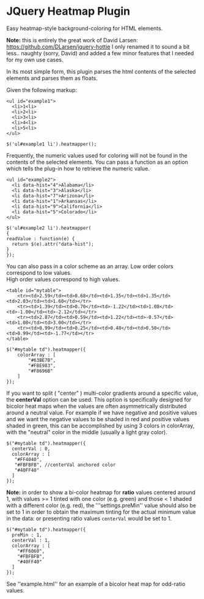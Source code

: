 JQuery Heatmap Plugin
=====================

Easy heatmap-style background-coloring for HTML elements.

**Note:** this is entirely the great work of David Larsen: https://github.com/DLarsen/jquery-hottie
 I only renamed it to sound a bit less.. naughty (sorry, David) and added a few minor features that I needed for my own use cases.

In its most simple form, this plugin parses the html contents of the selected elements and parses them as floats.

Given the following markup:

    <ul id="example1">
      <li>1<li>
      <li>2<li>
      <li>3<li>
      <li>4<li>
      <li>5<li>
    </ul>

    $('ul#example1 li').heatmapper();

Frequently, the numeric values used for coloring will not be found in the 
contents of the selected elements.  You can pass a function as an option 
which tells the plug-in how to retrieve the numeric value.


    <ul id="example2">
      <li data-hist="4">Alabama</li>
      <li data-hist="3">Alaska</li>
      <li data-hist="7">Arizona</li>
      <li data-hist="1">Arkansas</li>
      <li data-hist="9">California</li>
      <li data-hist="5">Colorado</li>
    </ul>

    $('ul#example2 li').heatmapper(
    {
    readValue : function(e) {
      return $(e).attr("data-hist");
    }
    });

You can also pass in a color scheme as an array. Low order colors correspond to low values.  
High order values correspond to high values.

    <table id="mytable">
        <tr><td>2.59</td><td>0.68</td><td>1.35</td><td>1.35</td><td>2.03</td><td>1.60</td></tr>
        <tr><td>1.39</td><td>0.70</td><td>-1.22</td><td>1.08</td><td>-1.00</td><td>-2.12</td></tr>
        <tr><td>2.87</td><td>0.59</td><td>1.22</td><td>-0.57</td><td>1.08</td><td>3.00</td></tr>
        <tr><td>0.99</td><td>0.25</td><td>0.48</td><td>0.50</td><td>0.99</td><td>-1.77</td></tr>
    </table>

    $("#mytable td").heatmapper({
        colorArray : [ 
            "#63BE7B",
            "#FBE983",
            "#F8696B"
        ]
    });


If you want to split ( "center" ) multi-color gradients around a specific value, the **centerVal** option can be used.
This option is specifically designed for bicolor heat maps when the values are often asymmetrically distributed
around a neutral value. For example if we have negative and positive values and we want the negative
values to be shaded in red and positive values shaded in green, this can be accomplished by using 
3 colors in colorArray, with the "neutral" color in the middle (usually a light gray color).

    $("#mytable td").heatmapper({
      centerVal : 0,
      colorArray : [
       "#FF4040",
       "#FBFBFB", //centerVal anchored color
       "#40FF40"
      ]
    });

**Note:** in order to show a bi-color heatmap for **ratio** values centered around 1, 
with values >= 1 tinted with one color (e.g. green) and those < 1 shaded with
a different color (e.g. red), the '''settings.preMin'' value should also be set to 1
in order to obtain the maximum tinting for the actual minimum value in the data:
or presenting ratio values ```centerVal``` would be set to 1.

    $("#mytable td").heatmapper({
      preMin : 1,
      centerVal : 1,
      colorArray : [
        "#FF6060",
        "#FBFBFB",
        "#40FF40"
      ]
    });

See ''example.html'' for an example of a bicolor heat map for 
odd-ratio values.
